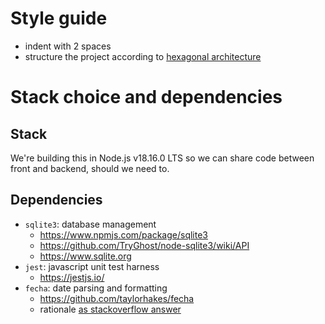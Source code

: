 # Style guide
- indent with 2 spaces
- structure the project according to [hexagonal architecture][]

[hexagonal architecture]: hexagonal.md

# Stack choice and dependencies

## Stack
We're building this in Node.js v18.16.0 LTS so we can share code between front and backend, should we need to.

## Dependencies

- `sqlite3`: database management
  - https://www.npmjs.com/package/sqlite3
  - https://github.com/TryGhost/node-sqlite3/wiki/API
  - https://www.sqlite.org
- `jest`: javascript unit test harness
  - https://jestjs.io/
- `fecha`: date parsing and formatting
  - https://github.com/taylorhakes/fecha
  - rationale [as stackoverflow answer][so-fecha]

[so-fecha]: https://stackoverflow.com/questions/5129624/convert-js-date-time-to-mysql-datetime
